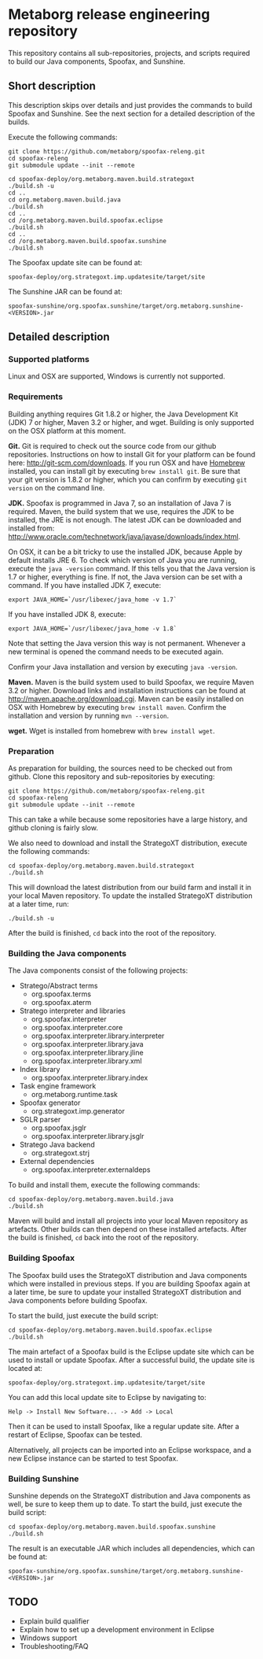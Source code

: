 # Metaborg release engineering repository

This repository contains all sub-repositories, projects, and scripts required to build our Java components, Spoofax, and Sunshine.

## Short description

This description skips over details and just provides the commands to build Spoofax and Sunshine. See the next section for a detailed description of the builds.

Execute the following commands:

    git clone https://github.com/metaborg/spoofax-releng.git
    cd spoofax-releng
    git submodule update --init --remote
    
    cd spoofax-deploy/org.metaborg.maven.build.strategoxt
    ./build.sh -u
    cd ..
    cd org.metaborg.maven.build.java
    ./build.sh
    cd ..
    cd /org.metaborg.maven.build.spoofax.eclipse
    ./build.sh
    cd ..
    cd /org.metaborg.maven.build.spoofax.sunshine
    ./build.sh
    
The Spoofax update site can be found at:

    spoofax-deploy/org.strategoxt.imp.updatesite/target/site
    
The Sunshine JAR can be found at:

    spoofax-sunshine/org.spoofax.sunshine/target/org.metaborg.sunshine-<VERSION>.jar
    
## Detailed description

### Supported platforms

Linux and OSX are supported, Windows is currently not supported.

### Requirements

Building anything requires Git 1.8.2 or higher, the Java Development Kit (JDK) 7 or higher, Maven 3.2 or higher, and wget. Building is only supported on the OSX platform at this moment.

**Git.** Git is required to check out the source code from our github repositories. Instructions on how to install Git for your platform can be found here: <http://git-scm.com/downloads>. If you run OSX and have [Homebrew](http://brew.sh/) installed, you can install git by executing `brew install git`. Be sure that your git version is 1.8.2 or higher, which you can confirm by executing `git version` on the command line.

**JDK.** Spoofax is programmed in Java 7, so an installation of Java 7 is required. Maven, the build system that we use, requires the JDK to be installed, the JRE is not enough. The latest JDK can be downloaded and installed from: <http://www.oracle.com/technetwork/java/javase/downloads/index.html>.

On OSX, it can be a bit tricky to use the installed JDK, because Apple by default installs JRE 6. To check which version of Java you are running, execute the `java -version` command. If this tells you that the Java version is 1.7 or higher, everything is fine. If not, the Java version can be set with a command. If you have installed JDK 7, execute:

    export JAVA_HOME=`/usr/libexec/java_home -v 1.7`
    
If you have installed JDK 8, execute:

    export JAVA_HOME=`/usr/libexec/java_home -v 1.8`
    
Note that setting the Java version this way is not permanent. Whenever a new terminal is opened the command needs to be executed again.

Confirm your Java installation and version by executing `java -version`.

**Maven.** Maven is the build system used to build Spoofax, we require Maven 3.2 or higher. Download links and installation instructions can be found at <http://maven.apache.org/download.cgi>. Maven can be easily installed on OSX with Homebrew by executing `brew install maven`. Confirm the installation and version by running `mvn --version`.

**wget.** Wget is installed from homebrew with `brew install wget`.

### Preparation

As preparation for building, the sources need to be checked out from github. Clone this repository and sub-repositories by executing:

    git clone https://github.com/metaborg/spoofax-releng.git
    cd spoofax-releng
    git submodule update --init --remote
    
This can take a while because some repositories have a large history, and github cloning is fairly slow.

We also need to download and install the StrategoXT distribution, execute the following commands:

    cd spoofax-deploy/org.metaborg.maven.build.strategoxt
    ./build.sh
    
This will download the latest distribution from our build farm and install it in your local Maven repository. To update the installed StrategoXT distribution at a later time, run:

    ./build.sh -u
    
After the build is finished, `cd` back into the root of the repository.

### Building the Java components

The Java components consist of the following projects:

* Stratego/Abstract terms
	* org.spoofax.terms
	* org.spoofax.aterm
* Stratego interpreter and libraries
	* org.spoofax.interpreter
	* org.spoofax.interpreter.core
	* org.spoofax.interpreter.library.interpreter
	* org.spoofax.interpreter.library.java
	* org.spoofax.interpreter.library.jline
	* org.spoofax.interpreter.library.xml
* Index library
	* org.spoofax.interpreter.library.index
* Task engine framework
	* org.metaborg.runtime.task
* Spoofax generator
	* org.strategoxt.imp.generator
* SGLR parser
	* org.spoofax.jsglr
	* org.spoofax.interpreter.library.jsglr
* Stratego Java backend
	* org.strategoxt.strj
* External dependencies
	* org.spoofax.interpreter.externaldeps
	
To build and install them, execute the following commands:

    cd spoofax-deploy/org.metaborg.maven.build.java
    ./build.sh
    
Maven will build and install all projects into your local Maven repository as artefacts. Other builds can then depend on these installed artefacts. After the build is finished, `cd` back into the root of the repository.

### Building Spoofax

The Spoofax build uses the StrategoXT distribution and Java components which were installed in previous steps. If you are building Spoofax again at a later time, be sure to update your installed StrategoXT distribution and Java components before building Spoofax.

To start the build, just execute the build script:
    
    cd spoofax-deploy/org.metaborg.maven.build.spoofax.eclipse
    ./build.sh

The main artefact of a Spoofax build is the Eclipse update site which can be used to install or update Spoofax. After a successful build, the update site is located at:

    spoofax-deploy/org.strategoxt.imp.updatesite/target/site

You can add this local update site to Eclipse by navigating to:

    Help -> Install New Software... -> Add -> Local
    
Then it can be used to install Spoofax, like a regular update site. After a restart of Eclipse, Spoofax can be tested.

Alternatively, all projects can be imported into an Eclipse workspace, and a new Eclipse instance can be started to test Spoofax.

### Building Sunshine

Sunshine depends on the StrategoXT distribution and Java components as well, be sure to keep them up to date. To start the build, just execute the build script:
    
    cd spoofax-deploy/org.metaborg.maven.build.spoofax.sunshine
    ./build.sh
    
The result is an executable JAR which includes all dependencies, which can be found at:

    spoofax-sunshine/org.spoofax.sunshine/target/org.metaborg.sunshine-<VERSION>.jar

## TODO

* Explain build qualifier
* Explain how to set up a development environment in Eclipse
* Windows support
* Troubleshooting/FAQ
